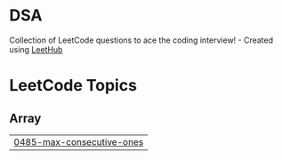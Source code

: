 # DSA
Collection of LeetCode questions to ace the coding interview! - Created using [LeetHub](https://github.com/QasimWani/LeetHub)

<!---LeetCode Topics Start-->
# LeetCode Topics
## Array
|  |
| ------- |
| [0485-max-consecutive-ones](https://github.com/Sawmya1/DSA/tree/master/0485-max-consecutive-ones) |
<!---LeetCode Topics End-->